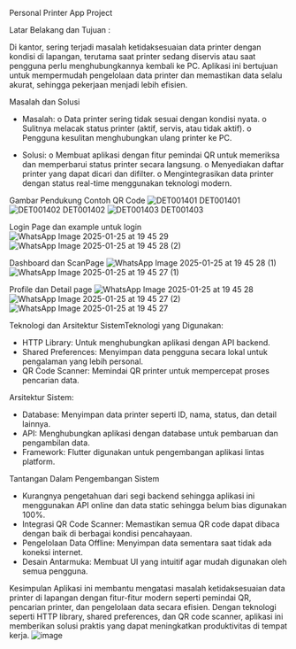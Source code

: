 Personal Printer App Project

Latar Belakang dan Tujuan :

Di kantor, sering terjadi masalah ketidaksesuaian data printer dengan kondisi di lapangan, terutama saat printer sedang diservis atau saat pengguna perlu menghubungkannya kembali ke PC. Aplikasi ini bertujuan untuk mempermudah pengelolaan data printer dan memastikan data selalu akurat, sehingga pekerjaan menjadi lebih efisien.

Masalah dan Solusi
-	Masalah:
o	Data printer sering tidak sesuai dengan kondisi nyata.
o	Sulitnya melacak status printer (aktif, servis, atau tidak aktif).
o	Pengguna kesulitan menghubungkan ulang printer ke PC.

-	Solusi:
o	Membuat aplikasi dengan fitur pemindai QR untuk memeriksa dan memperbarui status printer secara langsung.
o	Menyediakan daftar printer yang dapat dicari dan difilter.
o	Mengintegrasikan data printer dengan status real-time menggunakan teknologi modern.


Gambar Pendukung
Contoh QR Code
![DET001401](https://github.com/user-attachments/assets/379c7486-b644-4da2-81b1-ead69110d303)
DET001401
![DET001402](https://github.com/user-attachments/assets/cedb8b6b-d937-4236-83a5-b41ab0646d21)
DET001402
![DET001403](https://github.com/user-attachments/assets/0bc6551e-01a7-44da-9c06-5c1450c95a0f)
DET001403

Login Page dan example untuk login 
![WhatsApp Image 2025-01-25 at 19 45 29](https://github.com/user-attachments/assets/24b4fade-dd7b-4c34-b597-6a559644e455)
![WhatsApp Image 2025-01-25 at 19 45 28 (2)](https://github.com/user-attachments/assets/7310e979-0e72-4105-a375-4027f5a75ea7)

Dashboard dan ScanPage
![WhatsApp Image 2025-01-25 at 19 45 28 (1)](https://github.com/user-attachments/assets/21a000c3-0be2-4689-b943-5490a6068269)
![WhatsApp Image 2025-01-25 at 19 45 27 (1)](https://github.com/user-attachments/assets/f078d742-e913-4bfb-b0be-e18dc47cf118)

Profile dan Detail page
![WhatsApp Image 2025-01-25 at 19 45 28](https://github.com/user-attachments/assets/462a9adb-33b8-4da6-9962-47a3c791e0eb)
![WhatsApp Image 2025-01-25 at 19 45 27 (2)](https://github.com/user-attachments/assets/04bb9118-4da6-49ae-81ea-8beb5c6eb4d6)
![WhatsApp Image 2025-01-25 at 19 45 27](https://github.com/user-attachments/assets/a493dbd5-4d80-4bca-9338-48dd7777c7f9)


Teknologi dan Arsitektur SistemTeknologi yang Digunakan:
-	HTTP Library: Untuk menghubungkan aplikasi dengan API backend.
-	Shared Preferences: Menyimpan data pengguna secara lokal untuk pengalaman yang lebih personal.
-	QR Code Scanner: Memindai QR printer untuk mempercepat proses pencarian data.

Arsitektur Sistem:
-	Database: Menyimpan data printer seperti ID, nama, status, dan detail lainnya.
-	API: Menghubungkan aplikasi dengan database untuk pembaruan dan pengambilan data.
-	Framework: Flutter digunakan untuk pengembangan aplikasi lintas platform.

Tantangan Dalam Pengembangan Sistem
- Kurangnya pengetahuan dari segi backend sehingga aplikasi ini menggunakan API online dan data static sehingga belum bias digunakan 100%.
-	Integrasi QR Code Scanner: Memastikan semua QR code dapat dibaca dengan baik di berbagai kondisi pencahayaan.
-	Pengelolaan Data Offline: Menyimpan data sementara saat tidak ada koneksi internet.
-	Desain Antarmuka: Membuat UI yang intuitif agar mudah digunakan oleh semua pengguna.

Kesimpulan
Aplikasi ini membantu mengatasi masalah ketidaksesuaian data printer di lapangan dengan fitur-fitur modern seperti pemindai QR, pencarian printer, dan pengelolaan data secara efisien. Dengan teknologi seperti HTTP library, shared preferences, dan QR code scanner, aplikasi ini memberikan solusi praktis yang dapat meningkatkan produktivitas di tempat kerja.
![image](https://github.com/user-attachments/assets/5531a8aa-7756-4ae7-8755-27dff569c470)
